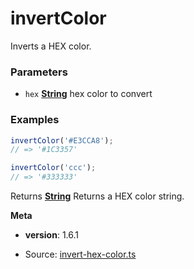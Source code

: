 <!-- Generated by documentation.js. Update this documentation by updating the source code. -->

# invertColor

Inverts a HEX color.

### Parameters

*   `hex` **[String][1]** hex color to convert

### Examples

```javascript
invertColor('#E3CCA8');
// => '#1C3357'

invertColor('ccc');
// => '#333333'
```

Returns **[String][1]** Returns a HEX color string.

**Meta**

*   **version**: 1.6.1

[1]: https://developer.mozilla.org/docs/Web/JavaScript/Reference/Global_Objects/String


* Source: [invert-hex-color.ts](https://github.com/iamdevlinph/common-utils-pkg/blob/main/src/invert-hex-color/invert-hex-color.ts#L27-L46)
